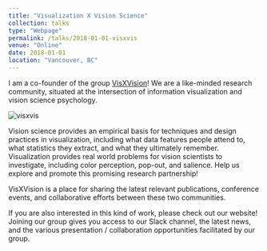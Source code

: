 ```yaml
---
title: "Visualization X Vision Science"
collection: talks
type: "Webpage"
permalink: /talks/2018-01-01-visxvis
venue: "Online"
date: 2018-01-01
location: "Vancouver, BC"
---
```


I am a co-founder of the group [VisXVision](https://visxvision.com)! We are a like-minded research community, situated at the intersection of information visualization and vision science psychology. 

![visxvis](Slide02.png)

Vision science provides an empirical basis for techniques and design practices in visualization, including what data features people attend to, what statistics they extract, and what they ultimately remember. Visualization provides real world problems for vision scientists to investigate, including color perception, pop-out, and salience. Help us explore and promote this promising research partnership!

VisXVision is a place for sharing the latest relevant publications, conference events, and collaborative efforts between these two communities.

If you are also interested in this kind of work, please check out our website! Joining our group gives you access to our Slack channel, the latest news, and the various presentation / collaboration opportunities facilitated by our group.

